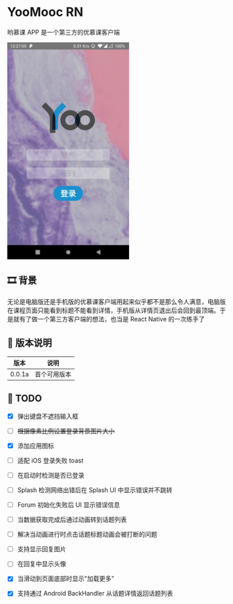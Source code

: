 # YooMooc RN

哟慕课 APP 是一个第三方的优慕课客户端

<img src="./screenshot.jpg" alt="screenshot" style="height:500px;" />

## 🎞 背景

无论是电脑版还是手机版的优慕课客户端用起来似乎都不是那么令人满意，电脑版在课程页面只能看到标题不能看到详情，手机版从详情页退出后会回到最顶端。于是就有了做一个第三方客户端的想法，也当是 React Native 的一次练手了

## 🧨 版本说明

| 版本   | 说明         |
| ------ | ------------ |
| 0.0.1a | 首个可用版本 |



## 📄 TODO

- [x] 弹出键盘不遮挡输入框
- [ ] ~~根据像素比例设置登录背景图片大小~~
- [x] 添加应用图标
- [ ] 适配 iOS 登录失败 toast
- [ ] 在启动时检测是否已登录
- [ ] Splash 检测网络出错后在 Splash UI 中显示错误并不跳转
- [ ] Forum 初始化失败后 UI 显示错误信息
- [ ] 当数据获取完成后通过动画转到话题列表
- [ ] 解决当动画进行时点击话题标题动画会被打断的问题
- [ ] 支持显示回复图片
- [ ] 在回复中显示头像
- [x] 当滑动到页面底部时显示"加载更多"
- [x] 支持通过 Android BackHandler 从话题详情返回话题列表

